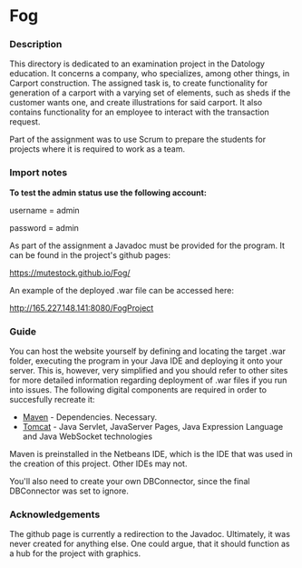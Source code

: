 # Fog

### Description
This directory is dedicated to an examination project in the Datology education. It concerns a company, who specializes, among other things, in Carport construction. The assigned task is, to create functionality for generation of a carport with a varying set of elements, such as sheds if the customer wants one, and create illustrations for said carport. It also contains functionality for an employee to interact with the transaction request.

Part of the assignment was to use Scrum to prepare the students for projects where it is required to work as a team.

### Import notes

**To test the admin status use the following account:** 

username = admin  

password = admin

As part of the assignment a Javadoc must be provided for the program. It can be found in the project's github pages:

https://mutestock.github.io/Fog/

An example of the deployed .war file can be accessed here:

http://165.227.148.141:8080/FogProject


### Guide

You can host the website yourself by defining and locating the target .war folder, executing the program in your Java IDE and  deploying it onto your server. This is, however, very simplified and you should refer to other sites for more detailed information regarding deployment of .war files if you run into issues. 
The following digital components are required in order to succesfully recreate it:

* [Maven](https://maven.apache.org/) - Dependencies. Necessary.
* [Tomcat](https://tomcat.apache.org/) - Java Servlet, JavaServer Pages, Java Expression Language and Java WebSocket technologies

Maven is preinstalled in the Netbeans IDE, which is the IDE that was used in the creation of this project. Other IDEs may not.

You'll also need to create your own DBConnector, since the final DBConnector was set to ignore.

### Acknowledgements

The github page is currently a redirection to the Javadoc. Ultimately, it was never created for anything else. One could argue, that it should function as a hub for the project with graphics. 
